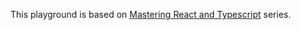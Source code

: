 
This playground is based on [Mastering React and Typescript](https://www.wintellectnow.com/Home/SeriesDetail?seriesId=mastering-react-and-typescript) series.

